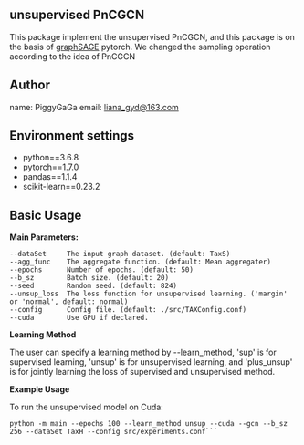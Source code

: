 


## unsupervised PnCGCN 

This package implement the unsupervised PnCGCN, and this package is on the basis of [graphSAGE](https://github.com/twjiang/graphSAGE-pytorch) pytorch.
We changed the sampling operation according to the idea of PnCGCN


## Author
name: PiggyGaGa
email: liana_gyd@163.com



## Environment settings

- python==3.6.8
- pytorch==1.7.0
- pandas==1.1.4
- scikit-learn==0.23.2



## Basic Usage

**Main Parameters:**

```
--dataSet     The input graph dataset. (default: TaxS)
--agg_func    The aggregate function. (default: Mean aggregater)
--epochs      Number of epochs. (default: 50)
--b_sz        Batch size. (default: 20)
--seed        Random seed. (default: 824)
--unsup_loss  The loss function for unsupervised learning. ('margin' or 'normal', default: normal)
--config      Config file. (default: ./src/TAXConfig.conf)
--cuda        Use GPU if declared.
```

**Learning Method**

The user can specify a learning method by --learn_method, 'sup' is for supervised learning, 'unsup' is for unsupervised learning, and 'plus_unsup' is for jointly learning the loss of supervised and unsupervised method.

**Example Usage**

To run the unsupervised model on Cuda:
```
python -m main --epochs 100 --learn_method unsup --cuda --gcn --b_sz 256 --dataSet TaxH --config src/experiments.conf```


